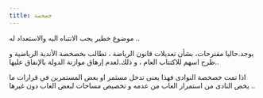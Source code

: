 ```yaml
---
title: خصخصة 
---
```


موضوع خطير يجب الانتباه اليه والاستعداد له  .. 

يوجد.حاليا مقترحات، بشأن تعديلات قانون الرياضة ، تطالب بخصخصة الأندية الرياضية و طرح اسهم للاكتتاب العام ، و ذلك.لعدم إرهاق موازنة الدولة بالإنفاق عليها.. 

اذا تمت خصخصة النوادى فهذا يعنى تدخل مسثمر او بعض المستمرين في قرارات ما يخص النادى من استمرار العاب من عدمه و تخصيص مساحات لبعض العاب دون غيرها ..

